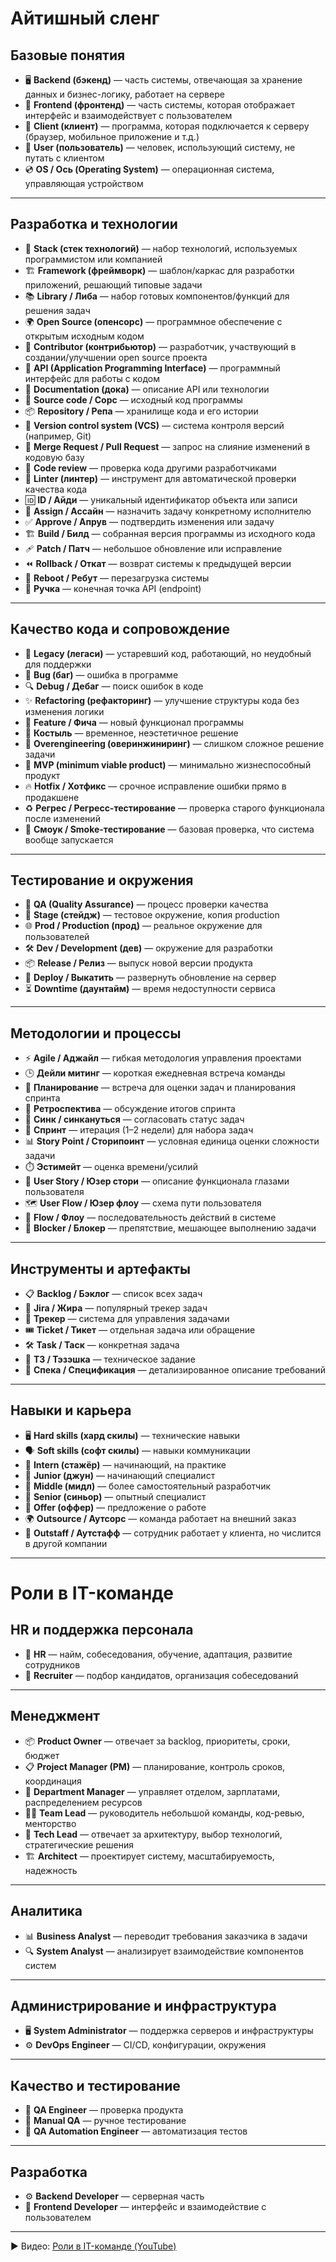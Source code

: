 # Айтишный сленг

## Базовые понятия
- 🖥️ **Backend (бэкенд)** — часть системы, отвечающая за хранение данных и бизнес-логику, работает на сервере  
- 🎨 **Frontend (фронтенд)** — часть системы, которая отображает интерфейс и взаимодействует с пользователем  
- 📱 **Client (клиент)** — программа, которая подключается к серверу (браузер, мобильное приложение и т.д.)  
- 👤 **User (пользователь)** — человек, использующий систему, не путать с клиентом  
- 💿 **OS / Ось (Operating System)** — операционная система, управляющая устройством  

---

## Разработка и технологии
- 🧰 **Stack (стек технологий)** — набор технологий, используемых программистом или компанией  
- 🏗️ **Framework (фреймворк)** — шаблон/каркас для разработки приложений, решающий типовые задачи  
- 📚 **Library / Либа** — набор готовых компонентов/функций для решения задач  
- 🌍 **Open Source (опенсорс)** — программное обеспечение с открытым исходным кодом  
- 🤝 **Contributor (контрибьютор)** — разработчик, участвующий в создании/улучшении open source проекта  
- 🔌 **API (Application Programming Interface)** — программный интерфейс для работы с кодом  
- 📖 **Documentation (дока)** — описание API или технологии  
- 📝 **Source code / Сорс** — исходный код программы  
- 📦 **Repository / Репа** — хранилище кода и его истории  
- 🔄 **Version control system (VCS)** — система контроля версий (например, Git)  
- 🔀 **Merge Request / Pull Request** — запрос на слияние изменений в кодовую базу  
- 👀 **Code review** — проверка кода другими разработчиками  
- 🧹 **Linter (линтер)** — инструмент для автоматической проверки качества кода  
- 🆔 **ID / Айди** — уникальный идентификатор объекта или записи  
- 🎯 **Assign / Ассайн** — назначить задачу конкретному исполнителю  
- ✅ **Approve / Апрув** — подтвердить изменения или задачу  
- 🏗️ **Build / Билд** — собранная версия программы из исходного кода  
- 🩹 **Patch / Патч** — небольшое обновление или исправление  
- ⏪ **Rollback / Откат** — возврат системы к предыдущей версии  
- 🔄 **Reboot / Ребут** — перезагрузка системы  
- 🎯 **Ручка** — конечная точка API (endpoint)  

---

## Качество кода и сопровождение
- 📜 **Legacy (легаси)** — устаревший код, работающий, но неудобный для поддержки  
- 🐞 **Bug (баг)** — ошибка в программе  
- 🔍 **Debug / Дебаг** — поиск ошибок в коде  
- ✨ **Refactoring (рефакторинг)** — улучшение структуры кода без изменения логики  
- 🌟 **Feature / Фича** — новый функционал программы  
- 🩼 **Костыль** — временное, неэстетичное решение  
- 🧩 **Overengineering (оверинжиниринг)** — слишком сложное решение задачи  
- 🚀 **MVP (minimum viable product)** — минимально жизнеспособный продукт  
- 🔥 **Hotfix / Хотфикс** — срочное исправление ошибки прямо в продакшене  
- ♻️ **Регрес / Регресс-тестирование** — проверка старого функционала после изменений  
- 💨 **Смоук / Smoke-тестирование** — базовая проверка, что система вообще запускается  

---

## Тестирование и окружения
- 🧪 **QA (Quality Assurance)** — процесс проверки качества  
- 🧷 **Stage (стейдж)** — тестовое окружение, копия production  
- 🌐 **Prod / Production (прод)** — реальное окружение для пользователей  
- 🛠️ **Dev / Development (дев)** — окружение для разработки  
- 📦 **Release / Релиз** — выпуск новой версии продукта  
- 🚚 **Deploy / Выкатить** — развернуть обновление на сервер  
- ⏳ **Downtime (даунтайм)** — время недоступности сервиса  

---

## Методологии и процессы
- ⚡ **Agile / Аджайл** — гибкая методология управления проектами  
- 🕒 **Дейли митинг** — короткая ежедневная встреча команды  
- 📅 **Планирование** — встреча для оценки задач и планирования спринта  
- 🔄 **Ретроспектива** — обсуждение итогов спринта  
- 🔗 **Синк / синкануться** — согласовать статус задач  
- 🏃 **Спринт** — итерация (1–2 недели) для набора задач  
- 📊 **Story Point / Сторипоинт** — условная единица оценки сложности задачи  
- ⏱️ **Эстимейт** — оценка времени/усилий  
- 📝 **User Story / Юзер стори** — описание функционала глазами пользователя  
- 🗺️ **User Flow / Юзер флоу** — схема пути пользователя  
- 🔀 **Flow / Флоу** — последовательность действий в системе  
- 🚧 **Blocker / Блокер** — препятствие, мешающее выполнению задачи  

---

## Инструменты и артефакты
- 📋 **Backlog / Бэклог** — список всех задач  
- 🐙 **Jira / Жира** — популярный трекер задач  
- 🎯 **Трекер** — система для управления задачами  
- 🎟️ **Ticket / Тикет** — отдельная задача или обращение  
- 🛠️ **Task / Таск** — конкретная задача  
- 📑 **ТЗ / Тэзэшка** — техническое задание  
- 📄 **Спека / Спецификация** — детализированное описание требований  

---

## Навыки и карьера
- 🖥️ **Hard skills (хард скилы)** — технические навыки  
- 🗣️ **Soft skills (софт скилы)** — навыки коммуникации  
- 👶 **Intern (стажёр)** — начинающий, на практике  
- 🐣 **Junior (джун)** — начинающий специалист  
- 🐤 **Middle (мидл)** — более самостоятельный разработчик  
- 🦅 **Senior (синьор)** — опытный специалист  
- 📩 **Offer (оффер)** — предложение о работе  
- 🌍 **Outsource / Аутсорс** — команда работает на внешний заказ  
- 🧾 **Outstaff / Аутстафф** — сотрудник работает у клиента, но числится в другой компании  

---

# Роли в IT-команде

## HR и поддержка персонала
- 👥 **HR** — найм, собеседования, обучение, адаптация, развитие сотрудников  
- 🎯 **Recruiter** — подбор кандидатов, организация собеседований  

---

## Менеджмент
- 📦 **Product Owner** — отвечает за backlog, приоритеты, сроки, бюджет  
- 📋 **Project Manager (PM)** — планирование, контроль сроков, координация  
- 🏢 **Department Manager** — управляет отделом, зарплатами, распределением ресурсов  
- 👨‍💻 **Team Lead** — руководитель небольшой команды, код-ревью, менторство  
- 🧭 **Tech Lead** — отвечает за архитектуру, выбор технологий, стратегические решения  
- 🏗️ **Architect** — проектирует систему, масштабируемость, надежность  

---

## Аналитика
- 📊 **Business Analyst** — переводит требования заказчика в задачи  
- 🔍 **System Analyst** — анализирует взаимодействие компонентов систем  

---

## Администрирование и инфраструктура
- 🖥️ **System Administrator** — поддержка серверов и инфраструктуры  
- ⚙️ **DevOps Engineer** — CI/CD, конфигурации, окружения  

---

## Качество и тестирование
- 🧪 **QA Engineer** — проверка продукта  
- 📝 **Manual QA** — ручное тестирование  
- 🤖 **QA Automation Engineer** — автоматизация тестов  

---

## Разработка
- ⚙️ **Backend Developer** — серверная часть  
- 🎨 **Frontend Developer** — интерфейс и взаимодействие с пользователем  

---

▶️ Видео: [Роли в IT-команде (YouTube)](https://youtu.be/vv54hWLDB68?si=kHXLoOrwpGHMVMrx)

